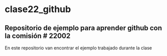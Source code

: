 # clase22_github

## Repositorio de ejemplo para aprender github con la comisión # 22002

En este repositorio van encontrar el ejemplo trabajado durante la clase

